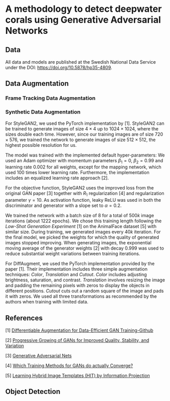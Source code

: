 # A methodology to detect deepwater corals using Generative Adversarial Networks

## Data
All data and models are published at the Swedish National Data Service under the DOI: https://doi.org/10.5878/hp35-4809.

## Data Augmentation


### Frame Tracking Data Augmentation


### Synthetic Data Augmentation
For StyleGAN2, we used the PyTorch implementation by [1]. StyleGAN2 can be trained to generate images of size $4\times4$ up to $1024\times1024$, where the sizes double each time. However, since our training images are of size $720\times576$, we trained the network to generate images of size $512\times512$, the highest possible resolution for us. 

The model was trained with the implemented default hyper-parameters: We used an Adam optimizer with momentum parameters $\beta_1=0$, $\beta_2=0.99$
and learning rate $0.002$ for all weights, except for the mapping network, which used $100$ times lower learning rate. Furthermore, the implementation includes an equalized learning rate approach [2].

For the objective function, StyleGAN2 uses the improved loss from the original GAN paper [3] together with $R_1$ regularization [4] and regularization parameter $\gamma = 10$. As activation function, leaky ReLU was used in both the discriminator and generator with a slope set to $\alpha=0.2$.

We trained the network with a batch size of $8$ for a total of $500k$ image iterations (about $1222$ epochs). We chose this training length following the *Low-Shot Generation Experiment* [1] on the AnimalFace dataset [5] with similar size.
During training, we generated images every $40k$ iteration. For the final model, we picked the weights for which the quality of generated images stopped improving. When generating images, the exponential moving average of the generator weights [2] with decay $0.999$ was used to reduce substantial weight variations between training iterations.

For DiffAugment, we used the PyTorch implementation provided by the paper [1]. Their implementation includes three simple augmentation techniques: *Color*, *Translation* and *Cutout*. *Color* includes adjusting brightness, saturation, and contrast. *Translation* involves resizing the image and padding the remaining pixels with zeros to display the objects in different positions. *Cutout* cuts out a random square of the image and pads it with zeros. We used all three transformations as recommended by the authors when training with limited data.


## References

[1] [Differentiable Augmentation for Data-Efficient GAN Training-Github](https://github.com/mit-han-lab/data-efficient-gans/tree/master/DiffAugment-stylegan2-pytorch)

[2] [Progressive Growing of GANs for Improved Quality, Stability, and Variation](https://arxiv.org/pdf/1710.10196.pdf)

[3] [Generative Adversarial Nets](https://arxiv.org/pdf/1406.2661.pdf) 

[4] [Which Training Methods for GANs do actually Converge?](https://arxiv.org/pdf/1801.04406.pdf)

[5] [Learning Hybrid Image Templates (HIT) by Information Projection](http://www.stat.ucla.edu/~sczhu/papers/PAMI_HiT.pdf)


## Object Detection
